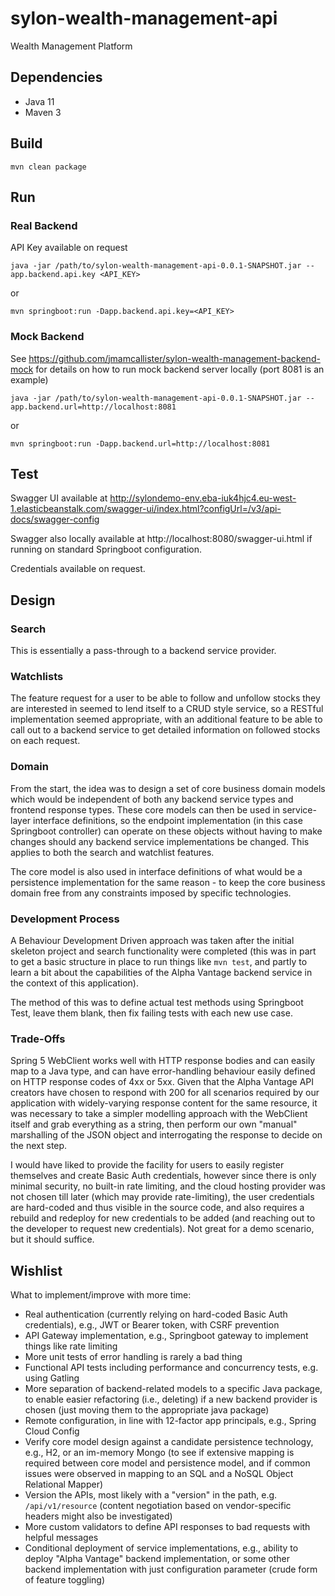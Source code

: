 # sylon-wealth-management-api
Wealth Management Platform

## Dependencies

* Java 11
* Maven 3

## Build

```
mvn clean package
```

## Run

### Real Backend

API Key available on request
```
java -jar /path/to/sylon-wealth-management-api-0.0.1-SNAPSHOT.jar --app.backend.api.key <API_KEY>
```
or
```
mvn springboot:run -Dapp.backend.api.key=<API_KEY>
```

### Mock Backend

See https://github.com/jmamcallister/sylon-wealth-management-backend-mock for details
on how to run mock backend server locally (port 8081 is an example)
```
java -jar /path/to/sylon-wealth-management-api-0.0.1-SNAPSHOT.jar --app.backend.url=http://localhost:8081
```
or
```
mvn springboot:run -Dapp.backend.url=http://localhost:8081
```

## Test

Swagger UI available at http://sylondemo-env.eba-iuk4hjc4.eu-west-1.elasticbeanstalk.com/swagger-ui/index.html?configUrl=/v3/api-docs/swagger-config

Swagger also locally available at http://localhost:8080/swagger-ui.html if running on
standard Springboot configuration.

Credentials available on request.

## Design

### Search

This is essentially a pass-through to a backend service provider.

### Watchlists

The feature request for a user to be able to follow and unfollow stocks they are
interested in seemed to lend itself to a CRUD style service, so a RESTful implementation
seemed appropriate, with an additional feature to be able to call out to a backend
service to get detailed information on followed stocks on each request.

### Domain

From the start, the idea was to design a set of core business domain models which
would be independent of both any backend service types and frontend response types.
These core models can then be used in service-layer interface definitions, so the endpoint
implementation (in this case Springboot controller) can operate on these objects
without having to make changes should any backend service implementations be changed.
This applies to both the search and watchlist features.

The core model is also used in interface definitions of what would be a persistence
implementation for the same reason - to keep the core business domain free from any
constraints imposed by specific technologies.

### Development Process

A Behaviour Development Driven approach was taken after the initial skeleton project and search
functionality were completed (this was in part to get a basic structure in place to run
things like `mvn test`, and partly to learn a bit about the capabilities of the Alpha Vantage
backend service in the context of this application).

The method of this was to define actual test methods using Springboot Test, leave them blank,
then fix failing tests with each new use case.

### Trade-Offs

Spring 5 WebClient works well with HTTP response bodies and can easily map to a Java type, and
can have error-handling behaviour easily defined on HTTP response codes of 4xx or 5xx. Given that
the Alpha Vantage API creators have chosen to respond with 200 for all scenarios required by
our application with widely-varying response content for the same resource, it was necessary
to take a simpler modelling approach with the WebClient itself and grab everything as a string,
then perform our own "manual" marshalling of the JSON object and interrogating the response
to decide on the next step.

I would have liked to provide the facility for users to easily register themselves and create Basic
Auth credentials, however since there is only minimal security, no built-in rate limiting, and the
cloud hosting provider was not chosen till later (which may provide rate-limiting), the user credentials
are hard-coded and thus visible in the source code, and also requires a rebuild and redeploy
for new credentials to be added (and reaching out to the developer to request new credentials).
Not great for a demo scenario, but it should suffice.

## Wishlist

What to implement/improve with more time:

* Real authentication (currently relying on hard-coded Basic Auth
  credentials), e.g., JWT or Bearer token, with CSRF prevention
* API Gateway implementation, e.g., Springboot gateway to implement
  things like rate limiting
* More unit tests of error handling is rarely a bad thing
* Functional API tests including performance and concurrency tests, e.g. using Gatling
* More separation of backend-related models to a specific Java package, to enable easier
  refactoring (i.e., deleting) if a new backend provider is chosen (just moving
  them to the appropriate java package)
* Remote configuration, in line with 12-factor app principals, e.g., Spring Cloud Config  
* Verify core model design against a candidate persistence technology, e.g., H2, or an
  im-memory Mongo (to see if extensive mapping is required between core model and
  persistence model, and if common issues were observed in mapping to an SQL and a NoSQL
  Object Relational Mapper)
* Version the APIs, most likely with a "version" in the path, e.g. `/api/v1/resource` (content
  negotiation based on vendor-specific headers might also be investigated)
* More custom validators to define API responses to bad requests with helpful messages
* Conditional deployment of service implementations, e.g., ability to deploy "Alpha Vantage"
  backend implementation, or some other backend implementation with just configuration
  parameter (crude form of feature toggling)